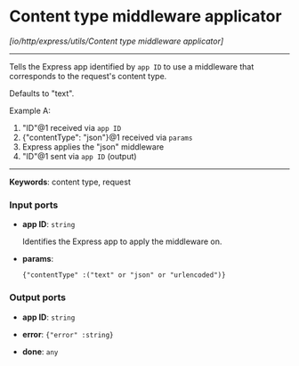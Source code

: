 # Content type middleware applicator

_[io/http/express/utils/Content type middleware applicator]_

---

Tells the Express app identified by `app ID` to use a middleware that corresponds to the request's content type.  
  
Defaults to "text".  
  
Example A:  
1. "ID"@1 received via `app ID`  
2. {"contentType": "json"}@1 received via `params`  
3. Express applies the "json" middleware  
4. "ID"@1 sent via `app ID` (output)  

---

__Keywords__: content type, request

### Input ports

* __app ID__: ` string `

    Identifies the Express app to apply the middleware on.


* __params__: 
    ```
    {"contentType" :("text" or "json" or "urlencoded")}
    ```

### Output ports

* __app ID__: ` string `


* __error__: ` {"error" :string} `


* __done__: ` any `

